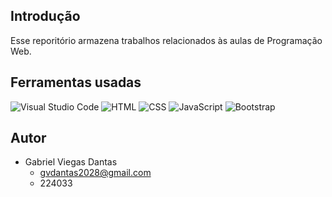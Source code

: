 ## Introdução

Esse reporitório armazena trabalhos relacionados às aulas de Programação Web.

## Ferramentas usadas

![Visual Studio Code](https://img.shields.io/badge/Visual%20Studio%20Code-0D1117?style=for-the-badge&logo=visual-studio-code&logoColor=2FA7F1)
![HTML](https://img.shields.io/badge/-HTML5-0D1117?style=for-the-badge&logo=html5&logoColor=E34F26)
![CSS](https://img.shields.io/badge/-CSS3-0D1117?style=for-the-badge&logo=CSS3&logoColor=1572B6)
![JavaScript](https://img.shields.io/badge/JavaScript-0D1117?style=for-the-badge&logo=javascript&logoColor=F7DF1E)
![Bootstrap](https://img.shields.io/badge/-bootstrap-0D1117?style=for-the-badge&logo=bootstrap&labelColor=0D1117)

## Autor

- Gabriel Viegas Dantas
  - gvdantas2028@gmail.com
  - 224033

